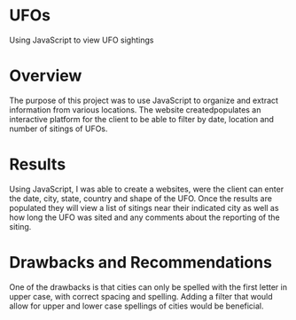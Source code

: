 # UFOs
Using JavaScript to view UFO sightings

# Overview
The purpose of this project was to use JavaScript to organize and extract information from various locations.  The website createdpopulates an interactive platform for the client to be able to filter by date, location and number of sitings of UFOs.

# Results 
Using JavaScript, I was able to create a websites, were the client can enter the date, city, state, country and shape of the UFO.  Once the results are populated they will view a list of sitings near their indicated city as well as how long the UFO was sited and any comments about the reporting of the siting. 

# Drawbacks and Recommendations
One of the drawbacks is that cities can only be spelled with the first letter in upper case, with correct spacing and spelling. Adding a filter that would allow for upper and lower case spellings of cities would be beneficial. 

